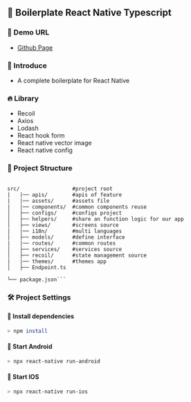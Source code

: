 ## 🦄 Boilerplate React Native Typescript

### 🚀 Demo URL
- [Github Page](https://github.com/DEVfancybear/boilerplate-react-native)

### 🎈 Introduce
- A complete boilerplate for React Native

### 🔥 Library
- Recoil
- Axios
- Lodash
- React hook form
- React native vector image
- React native config
### 🐶 Project Structure

````

src/                 #project root
|   |── apis/        #apis of feature
|   |── assets/      #assets file
|   |── components/  #common components reuse
│   ├── configs/     #configs project
│   ├── helpers/     #share an function logic for our app
│   ├── views/       #screens source
|   |── i18n/        #multi languages
│   ├── models/      #define interface
|   |── routes/      #common routes
│   ├── services/    #services source
│   ├── recoil/      #state management source
|   |── themes/      #themes app
│   ├── Endpoint.ts

└── package.json```
````


### 🛠 Project Settings

#### 📢 Install dependencies

```bash
> npm install
```

#### 📢 Start Android

```bash
> npx react-native run-android
```


#### 📢 Start IOS

```bash
> npx react-native run-ios
```